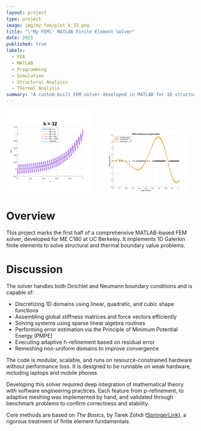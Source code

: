 ```yaml
---
layout: project
type: project
image: img/my_fem/plot_k_32.png
title: "\"My FEM\" MATLAB Finite Element Solver"
date: 2025
published: true
labels:
  - FEA
  - MATLAB
  - Programming
  - Simulation
  - Structural Analysis
  - Thermal Analysis
summary: "A custom-built FEM solver developed in MATLAB for 1D structural and thermal simulations using Galerkin’s method."
---
```


<div class="d-flex justify-content-center">
  <img class="img-fluid" src="../img/my_fem/plot_k_32.png" alt="My FEM Plot" style="width: 45%; margin-right: 5%;">
  <img class="img-fluid" src="../img/my_fem/adaptive_mesh.png" alt="Adaptive meshing!" style="width: 45%;">
</div>

# Overview

This project marks the first half of a comprehensive MATLAB-based FEM solver, developed for ME C180 at UC Berkeley. It implements 1D Galerkin finite elements to solve structural and thermal boundary value problems. 

# Discussion

The solver handles both Dirichlet and Neumann boundary conditions and is capable of:
- Discretizing 1D domains using linear, quadratic, and cubic shape functions
- Assembling global stiffness matrices and force vectors efficiently
- Solving systems using sparse linear algebra routines
- Performing error estimation via the Principle of Minimum Potential Energy (PMPE)
- Executing adaptive h-refinement based on residual error
- Remeshing non-uniform domains to improve convergence

The code is modular, scalable, and runs on resource-constrained hardware without performance loss. It is designed to be runnable on weak hardware, including laptops and mobile phones.

Developing this solver required deep integration of mathematical theory with software engineering practices. Each feature from p-refinement, to adaptive meshing was implemented by hand, and validated through benchmark problems to confirm correctness and stability.

Core methods are based on _The Basics_, by Tarek Zohdi ([SpringerLink](https://link.springer.com/book/10.1007/978-3-319-70428-9)), a rigorous treatment of finite element fundamentals.
